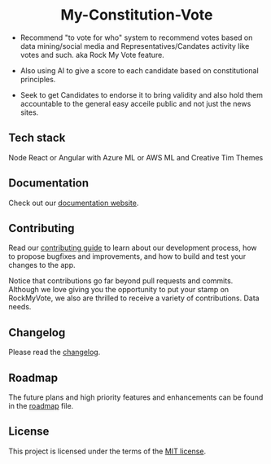 <h1 align="center">My-Constitution-Vote</h1>
  
- Recommend "to vote for who" system to recommend votes based on data mining/social media and Representatives/Candates activity like votes and such. aka Rock My Vote feature.

- Also using AI to give a score to each candidate based on constitutional principles.

- Seek to get Candidates to endorse it to bring validity and also hold them accountable to the general easy acceile public and not just the news sites. 

## Tech stack 
Node React or Angular with Azure ML or AWS ML and Creative Tim Themes 

## Documentation

Check out our [documentation website](https://kards.dev/rockmyvote).

## Contributing

Read our [contributing guide](/CONTRIBUTING.md) to learn about our development process, how to propose bugfixes and improvements, and how to build and test your changes to the app.

Notice that contributions go far beyond pull requests and commits.
Although we love giving you the opportunity to put your stamp on RockMyVote, we also are thrilled to receive a variety of contributions. Data needs. 

## Changelog

Please read the [changelog](https://kards.dev/rockmyvote/releases).

## Roadmap

The future plans and high priority features and enhancements can be found in the [roadmap](https://kards.dev/rockmyvote/roadmap/) file.

## License

This project is licensed under the terms of the
[MIT license](/LICENSE).
